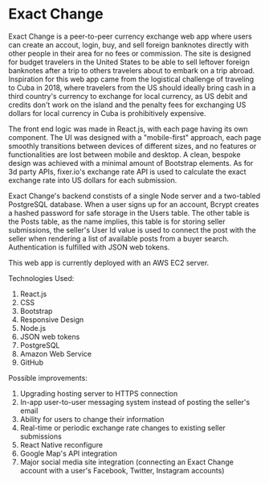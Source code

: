 # Exact Change

Exact Change is a peer-to-peer currency exchange web app where users can create an accout, login, buy, and sell foreign banknotes directly with other people in their area for no fees or commission. The site is designed for budget travelers in the United States to be able to sell leftover foreign banknotes after a trip to others travelers about to embark on a trip abroad. Inspiration for this web app came from the logistical challenge of traveling to Cuba in 2018, where travelers from the US should ideally bring cash in a third country's currency to exchange for local currency, as US debit and credits don't work on the island and the penalty fees for exchanging US dollars for local currency in Cuba is prohibitively expensive. 


The front end logic was made in React.js, with each page having its own component. The UI was designed with a "mobile-first" approach, each page smoothly transitions between devices of different sizes, and no features or functionalities are lost between mobile and desktop. A clean, bespoke design was achieved with a minimal amount of Bootstrap elements. As for 3d party APIs, fixer.io's exchange rate API is used to calculate the exact exchange rate into US dollars for each submission. 

Exact Change's backend constists of a single Node server and a two-tabled PostgreSQL database. When a user signs up for an account, Bcrypt creates a hashed password for safe storage in the Users table. The other table is the Posts table, as the name implies, this table is for storing seller submissions, the seller's User Id value is used to connect the post with the seller when rendering a list of available posts from a buyer search. Authentication is fulfilled with JSON web tokens. 

This web app is currently deployed with an AWS EC2 server.


Technologies Used:
1. React.js
2. CSS
3. Bootstrap
4. Responsive Design
5. Node.js
6. JSON web tokens
7. PostgreSQL
8. Amazon Web Service
9. GitHub


Possible improvements:
1. Upgrading hosting server to HTTPS connection
2. In-app user-to-user messaging system instead of posting the seller's email
3. Ability for users to change their information
4. Real-time or periodic exchange rate changes to existing seller submissions
5. React Native reconfigure 
6. Google Map's API integration
7. Major social media site integration (connecting an Exact Change account with a user's Facebook, Twitter, Instagram accounts)
